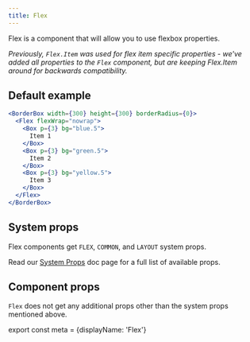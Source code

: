 ```yaml
---
title: Flex
---
```


Flex is a component that will allow you to use flexbox properties.

*Previously, `Flex.Item` was used for flex item specific properties - we've added all properties to the `Flex` component, but are keeping Flex.Item around for backwards compatibility.*

## Default example

```.jsx
<BorderBox width={300} height={300} borderRadius={0}>
  <Flex flexWrap="nowrap">
    <Box p={3} bg="blue.5">
      Item 1
    </Box>
    <Box p={3} bg="green.5">
      Item 2
    </Box>
    <Box p={3} bg="yellow.5">
      Item 3
    </Box>
  </Flex>
</BorderBox>
```

## System props

Flex components get `FLEX`, `COMMON`, and `LAYOUT` system props.


Read our [System Props](/components/docs/system-props) doc page for a full list of available props.

## Component props

`Flex` does not get any additional props other than the system props mentioned above.

export const meta = {displayName: 'Flex'}
